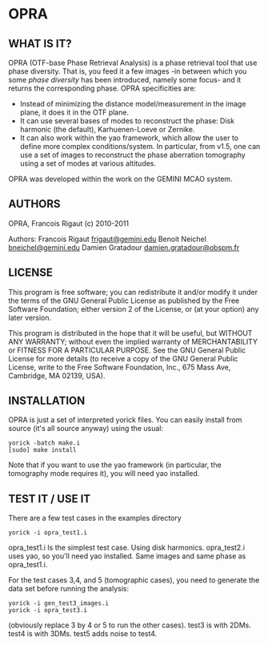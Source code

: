 # OPRA


## WHAT IS IT?
OPRA (OTF-base Phase Retrieval Analysis) is a phase retrieval
tool that use phase diversity. That is, you feed it a few images
-in between which you some *phase diversity* has been introduced,
namely some focus- and it returns the corresponding phase.
OPRA specificities are:
* Instead of minimizing the distance model/measurement in the
  image plane, it does it in the OTF plane.
* It can use several bases of modes to reconstruct the phase:
  Disk harmonic (the default), Karhuenen-Loeve or Zernike.
* It can also work within the yao framework, which allow the user
  to define more complex conditions/system. In particular, from
  v1.5, one can use a set of images to reconstruct the phase
  aberration tomography using a set of modes at various altitudes.

OPRA was developed within the work on the GEMINI MCAO system.


## AUTHORS
OPRA, Francois Rigaut (c) 2010-2011

Authors:
Francois Rigaut    frigaut@gemini.edu
Benoit Neichel     bneichel@gemini.edu
Damien Gratadour   damien.gratadour@obspm.fr


## LICENSE
This program is free software; you can redistribute it and/or  modify it
under the terms of the GNU General Public License  as  published  by the
Free Software Foundation; either version 2 of the License,  or  (at your
option) any later version.

This program is distributed in the hope  that  it  will  be  useful, but
WITHOUT  ANY   WARRANTY;   without   even   the   implied   warranty  of
MERCHANTABILITY or  FITNESS  FOR  A  PARTICULAR  PURPOSE.   See  the GNU
General Public License for more details (to receive a  copy  of  the GNU
General Public License, write to the Free Software Foundation, Inc., 675
Mass Ave, Cambridge, MA 02139, USA).


## INSTALLATION

OPRA is just a set of interpreted yorick files. You can easily install from
source (it's all source anyway) using the usual:

    yorick -batch make.i
    [sudo] make install

Note that if you want to use the yao framework (in particular, the tomography
mode requires it), you will need yao installed.


## TEST IT / USE IT

There are a few test cases in the examples directory

    yorick -i opra_test1.i

opra_test1.i Is the simplest test case. Using disk harmonics.
opra_test2.i uses yao, so you'll need yao installed. Same images
and same phase as opra_test1.i.

For the test cases 3,4, and 5 (tomographic cases), you need to
generate the data set before running the analysis:

    yorick -i gen_test3_images.i
    yorick -i opra_test3.i

(obviously replace 3 by 4 or 5 to run the other cases).
test3 is with 2DMs. test4 is with 3DMs. test5 adds noise to test4.

